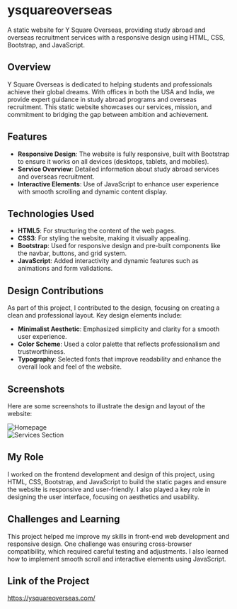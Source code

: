 # ysquareoverseas
A static website for Y Square Overseas, providing study abroad and overseas recruitment services with a responsive design using HTML, CSS, Bootstrap, and JavaScript.

## Overview
Y Square Overseas is dedicated to helping students and professionals achieve their global dreams. With offices in both the USA and India, we provide expert guidance in study abroad programs and overseas recruitment. This static website showcases our services, mission, and commitment to bridging the gap between ambition and achievement.

## Features
- **Responsive Design**: The website is fully responsive, built with Bootstrap to ensure it works on all devices (desktops, tablets, and mobiles).
- **Service Overview**: Detailed information about study abroad services and overseas recruitment.
- **Interactive Elements**: Use of JavaScript to enhance user experience with smooth scrolling and dynamic content display.

## Technologies Used
- **HTML5**: For structuring the content of the web pages.
- **CSS3**: For styling the website, making it visually appealing.
- **Bootstrap**: Used for responsive design and pre-built components like the navbar, buttons, and grid system.
- **JavaScript**: Added interactivity and dynamic features such as animations and form validations.

## Design Contributions
As part of this project, I contributed to the design, focusing on creating a clean and professional layout. Key design elements include:
- **Minimalist Aesthetic**: Emphasized simplicity and clarity for a smooth user experience.
- **Color Scheme**: Used a color palette that reflects professionalism and trustworthiness.
- **Typography**: Selected fonts that improve readability and enhance the overall look and feel of the website.

## Screenshots
Here are some screenshots to illustrate the design and layout of the website:

![Homepage](https://example.com/screenshot-homepage.jpg)  
![Services Section](https://example.com/screenshot-services.jpg)

## My Role
I worked on the frontend development and design of this project, using HTML, CSS, Bootstrap, and JavaScript to build the static pages and ensure the website is responsive and user-friendly. I also played a key role in designing the user interface, focusing on aesthetics and usability.

## Challenges and Learning
This project helped me improve my skills in front-end web development and responsive design. One challenge was ensuring cross-browser compatibility, which required careful testing and adjustments. I also learned how to implement smooth scroll and interactive elements using JavaScript.

## Link of the Project
https://ysquareoverseas.com/

